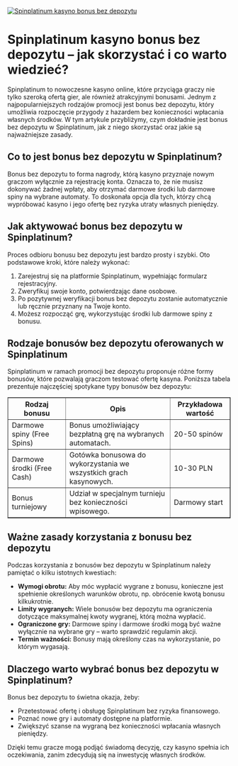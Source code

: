 [![Spinplatinum kasyno bonus bez depozytu](https://123-caf.pages.dev/gitsignup.png)](https://vrmoo.ru/Bt82HjjY)

<h1>Spinplatinum kasyno bonus bez depozytu – jak skorzystać i co warto wiedzieć?</h1> <p>Spinplatinum to nowoczesne kasyno online, które przyciąga graczy nie tylko szeroką ofertą gier, ale również atrakcyjnymi bonusami. Jednym z najpopularniejszych rodzajów promocji jest bonus bez depozytu, który umożliwia rozpoczęcie przygody z hazardem bez konieczności wpłacania własnych środków. W tym artykule przybliżymy, czym dokładnie jest bonus bez depozytu w Spinplatinum, jak z niego skorzystać oraz jakie są najważniejsze zasady.</p>  <h2>Co to jest bonus bez depozytu w Spinplatinum?</h2> <p>Bonus bez depozytu to forma nagrody, którą kasyno przyznaje nowym graczom wyłącznie za rejestrację konta. Oznacza to, że nie musisz dokonywać żadnej wpłaty, aby otrzymać darmowe środki lub darmowe spiny na wybrane automaty. To doskonała opcja dla tych, którzy chcą wypróbować kasyno i jego ofertę bez ryzyka utraty własnych pieniędzy.</p>  <h2>Jak aktywować bonus bez depozytu w Spinplatinum?</h2> <p>Proces odbioru bonusu bez depozytu jest bardzo prosty i szybki. Oto podstawowe kroki, które należy wykonać:</p> <ol>   <li>Zarejestruj się na platformie Spinplatinum, wypełniając formularz rejestracyjny.</li>   <li>Zweryfikuj swoje konto, potwierdzając dane osobowe.</li>   <li>Po pozytywnej weryfikacji bonus bez depozytu zostanie automatycznie lub ręcznie przyznany na Twoje konto.</li>   <li>Możesz rozpocząć grę, wykorzystując środki lub darmowe spiny z bonusu.</li> </ol>  <h2>Rodzaje bonusów bez depozytu oferowanych w Spinplatinum</h2> <p>Spinplatinum w ramach promocji bez depozytu proponuje różne formy bonusów, które pozwalają graczom testować ofertę kasyna. Poniższa tabela prezentuje najczęściej spotykane typy bonusów bez depozytu:</p> <table border="1" cellspacing="0" cellpadding="8">   <thead>     <tr>       <th>Rodzaj bonusu</th>       <th>Opis</th>       <th>Przykładowa wartość</th>     </tr>   </thead>   <tbody>     <tr>       <td>Darmowe spiny (Free Spins)</td>       <td>Bonus umożliwiający bezpłatną grę na wybranych automatach.</td>       <td>20-50 spinów</td>     </tr>     <tr>       <td>Darmowe środki (Free Cash)</td>       <td>Gotówka bonusowa do wykorzystania we wszystkich grach kasynowych.</td>       <td>10-30 PLN</td>     </tr>     <tr>       <td>Bonus turniejowy</td>       <td>Udział w specjalnym turnieju bez konieczności wpisowego.</td>       <td>Darmowy start</td>     </tr>   </tbody> </table>  <h2>Ważne zasady korzystania z bonusu bez depozytu</h2> <p>Podczas korzystania z bonusów bez depozytu w Spinplatinum należy pamiętać o kilku istotnych kwestiach:</p> <ul>   <li><strong>Wymogi obrotu:</strong> Aby móc wypłacić wygrane z bonusu, konieczne jest spełnienie określonych warunków obrotu, np. obrócenie kwotą bonusu kilkukrotnie.</li>   <li><strong>Limity wygranych:</strong> Wiele bonusów bez depozytu ma ograniczenia dotyczące maksymalnej kwoty wygranej, którą można wypłacić.</li>   <li><strong>Ograniczone gry:</strong> Darmowe spiny i darmowe środki mogą być ważne wyłącznie na wybrane gry – warto sprawdzić regulamin akcji.</li>   <li><strong>Termin ważności:</strong> Bonusy mają określony czas na wykorzystanie, po którym wygasają.</li> </ul>  <h2>Dlaczego warto wybrać bonus bez depozytu w Spinplatinum?</h2> <p>Bonus bez depozytu to świetna okazja, żeby:</p> <ul>   <li>Przetestować ofertę i obsługę Spinplatinum bez ryzyka finansowego.</li>   <li>Poznać nowe gry i automaty dostępne na platformie.</li>   <li>Zwiększyć szanse na wygraną bez konieczności wpłacania własnych pieniędzy.</li> </ul> <p>Dzięki temu gracze mogą podjąć świadomą decyzję, czy kasyno spełnia ich oczekiwania, zanim zdecydują się na inwestycję własnych środków.</p>